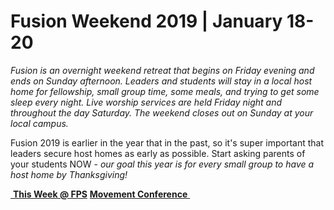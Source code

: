 # Fusion Weekend  2019 | January 18-20
*Fusion is an overnight weekend retreat that begins on Friday evening and ends on Sunday afternoon. Leaders and students will stay in a local host home for fellowship, small group time, some meals, and trying to get some sleep every night. Live worship services are held Friday night and throughout the day Saturday. The weekend closes out on Sunday at your local campus.*

Fusion 2019 is earlier in the year that in the past, so it's super important that leaders secure host homes as early as possible. Start asking parents of your students NOW - *our goal this year is for every small group to have a host home by Thanksgiving!*

<!--End of Markdown Content-->

<!--Bottom Page Nav Buttons-->
<a class="btn btn-default btn-sm" href="/" role="button"><i class="fa fa-arrow-left"></i>&nbsp;<b>This Week @ FPS</b></a>
<a class="btn btn-default btn-sm" href="/movement" role="button"><b>Movement Conference</b>&nbsp;<i class="fa fa-arrow-right"></i></a>
